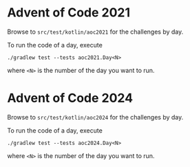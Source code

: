 # Advent of Code 2021

Browse to `src/test/kotlin/aoc2021` for the challenges by day.

To run the code of a day, execute
```
./gradlew test --tests aoc2021.Day<N>
```
where `<N>` is the number of the day you want to run.

# Advent of Code 2024

Browse to `src/test/kotlin/aoc2024` for the challenges by day.

To run the code of a day, execute

```
./gradlew test --tests aoc2024.Day<N>
```

where `<N>` is the number of the day you want to run.
